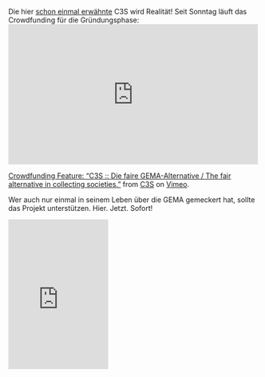 <html><body><p>Die hier <a href="/?p=1582">schon einmal erwähnte</a> C3S wird Realität! Seit Sonntag läuft das Crowdfunding für die Gründungsphase:

<iframe src="http://player.vimeo.com/video/70236760" width="500" height="281" frameborder="0" webkitallowfullscreen mozallowfullscreen allowfullscreen></iframe>

<a href="http://vimeo.com/70236760">Crowdfunding Feature: “C3S :: Die faire GEMA-Alternative / The fair alternative in collecting societies.”</a> from <a href="http://vimeo.com/c3s">C3S</a> on <a href="https://vimeo.com">Vimeo</a>.

Wer auch nur einmal in seinem Leben über die GEMA gemeckert hat, sollte das Projekt unterstützen. Hier. Jetzt. Sofort!

<iframe height="300" frameborder="0" width="200" scrolling="no" allowtransparency="true" style="height:300px;width:200px;" src="http://www.startnext.de/c3s/widget/?w=200&amp;h=300&amp;l=de"></iframe></p></body></html>